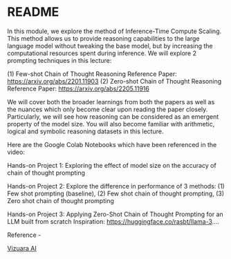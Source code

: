 # README 

In this module, we explore the method of Inference-Time Compute Scaling. This method allows us to provide reasoning capabilities to the large language model without tweaking the base model, but by increasing the computational resources spent during inference. We will explore 2 prompting techniques in this lecture:

(1) Few-shot Chain of Thought Reasoning
Reference Paper: https://arxiv.org/abs/2201.11903
(2) Zero-shot Chain of Thought Reasoning
Reference Paper: https://arxiv.org/abs/2205.11916


We will cover both the broader learnings from both the papers as well as the nuances which only become clear upon reading the paper closely. Particularly, we will see how reasoning can be considered as an emergent property of the model size. You will also become familiar with arithmetic, logical and symbolic reasoning datasets in this lecture.


Here are the Google Colab Notebooks which have been referenced in the video:

Hands-on Project 1: Exploring the effect of model size on the accuracy of chain of thought prompting

Hands-on Project 2: Explore the difference in performance of 3 methods: (1) Few shot prompting (baseline), (2) Few shot chain of thought prompting, (3) Zero shot chain of thought prompting


Hands-on Project 3: Applying Zero-Shot Chain of Thought Prompting for an LLM built from scratch
Inspiration: https://huggingface.co/rasbt/llama-3....


Reference - 

[Vizuara AI](https://www.youtube.com/watch?v=fZNNqcN_UQM&list=PLPTV0NXA_ZSijcbUrRZHm6BrdinLuelPs&index=12)
